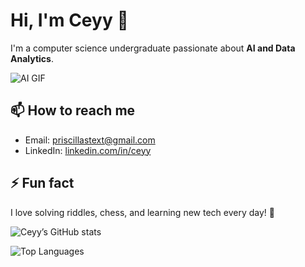 # Hi, I'm Ceyy 👋

I'm a computer science undergraduate passionate about **AI and Data Analytics**.

![AI GIF](https://media4.giphy.com/media/v1.Y2lkPTc5MGI3NjExeHc4ZHFpZG04Y3d6cTR1ODRiczcwdzRxenViaHkxanVnaDF2OXFmayZlcD12MV9pbnRlcm5hbF9naWZfYnlfaWQmY3Q9Zw/95KXUUMytHCF6mqlU0/giphy.gif)

## 📫 How to reach me
- Email: priscillastext@gmail.com
- LinkedIn: [linkedin.com/in/ceyy](https://www.linkedin.com/in/mary-anggita-priscilla-b275562a7/)

## ⚡ Fun fact
I love solving riddles, chess, and learning new tech every day! 🚀

![Ceyy’s GitHub stats](https://github-readme-stats.vercel.app/api?username=ceciliasx&show_icons=true&theme=radical)

![Top Languages](https://github-readme-stats.vercel.app/api/top-langs/?username=ceciliasx&layout=compact)
